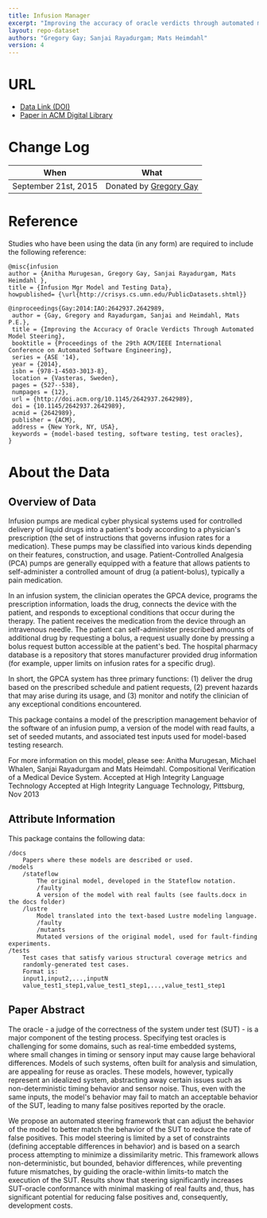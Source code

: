 ```yaml
---
title: Infusion Manager
excerpt: "Improving the accuracy of oracle verdicts through automated model steering"
layout: repo-dataset
authors: "Gregory Gay; Sanjai Rayadurgam; Mats Heimdahl"
version: 4
---
```


# URL

* [Data Link (DOI)](https://doi.org/10.5281/zenodo.268502)
* [Paper in ACM Digital Library](http://dl.acm.org/citation.cfm?id=2642989)

# Change Log

When | What
---- | ----
September 21st, 2015 | Donated by [Gregory Gay](mailto:greg@greggay.com)

# Reference

Studies who have been using the data (in any form) are required to include the following reference:

```
@misc{infusion
author = {Anitha Murugesan, Gregory Gay, Sanjai Rayadurgam, Mats Heimdahl },
title = {Infusion Mgr Model and Testing Data},
howpublished= {\url{http://crisys.cs.umn.edu/PublicDatasets.shtml}}
```
```
@inproceedings{Gay:2014:IAO:2642937.2642989,
 author = {Gay, Gregory and Rayadurgam, Sanjai and Heimdahl, Mats P.E.},
 title = {Improving the Accuracy of Oracle Verdicts Through Automated Model Steering},
 booktitle = {Proceedings of the 29th ACM/IEEE International Conference on Automated Software Engineering},
 series = {ASE '14},
 year = {2014},
 isbn = {978-1-4503-3013-8},
 location = {Vasteras, Sweden},
 pages = {527--538},
 numpages = {12},
 url = {http://doi.acm.org/10.1145/2642937.2642989},
 doi = {10.1145/2642937.2642989},
 acmid = {2642989},
 publisher = {ACM},
 address = {New York, NY, USA},
 keywords = {model-based testing, software testing, test oracles},
}
```

# About the Data

## Overview of Data

Infusion pumps are medical cyber physical systems used for controlled delivery of liquid drugs into a patient's body according to a physician's prescription (the set of instructions that governs infusion rates for a medication). These pumps may be classified into various kinds depending on their features, construction, and usage. Patient-Controlled Analgesia (PCA) pumps are generally equipped with a feature that allows patients to self-administer a controlled amount of drug (a patient-bolus), typically a pain medication.

In an infusion system, the clinician operates the GPCA device, programs the prescription information, loads the drug, connects the device with the patient, and responds to exceptional conditions that occur during the therapy. The patient receives the medication from the device through an intravenous needle. The patient can self-administer prescribed amounts of additional drug by requesting a bolus, a request usually done by pressing a bolus request button accessible at the patient's bed. The hospital pharmacy database is a repository that stores manufacturer provided drug information (for example, upper limits on infusion rates for a specific drug).

In short, the GPCA system has three primary functions:
(1) deliver the drug based on the prescribed schedule and patient requests,
(2) prevent hazards that may arise during its usage, and
(3) monitor and notify the clinician of any exceptional conditions encountered.

This package contains a model of the prescription management behavior of the software of an infusion pump, a version of the model with read faults, a set of seeded mutants, and associated test inputs used for model-based testing research.

For more information on this model, please see: Anitha Murugesan, Michael Whalen, Sanjai Rayadurgam and Mats Heimdahl. Compositional Verification of a Medical Device System. Accepted at High Integrity Language Technology Accepted at High Integrity Language Technology, Pittsburg, Nov 2013

## Attribute Information

This package contains the following data:

```
/docs
	Papers where these models are described or used.
/models
	/stateflow
		The original model, developed in the Stateflow notation.
		/faulty
		A version of the model with real faults (see faults.docx in the docs folder)
	/lustre
		Model translated into the text-based Lustre modeling language.
		/faulty
		/mutants
		Mutated versions of the original model, used for fault-finding experiments.
/tests
	Test cases that satisfy various structural coverage metrics and
	randomly-generated test cases.
	Format is:
	input1,input2,...,inputN
	value_test1_step1,value_test1_step1,...,value_test1_step1
```

## Paper Abstract

The oracle - a judge of the correctness of the system under test (SUT) - is a major component of the testing process. Specifying test oracles is challenging for some domains, such as real-time embedded systems, where small changes in timing or sensory input may cause large behavioral differences. Models of such systems, often built for analysis and simulation, are appealing for reuse as oracles. These models, however, typically represent an idealized system, abstracting away certain issues such as non-deterministic timing behavior and sensor noise. Thus, even with the same inputs, the model's behavior may fail to match an acceptable behavior of the SUT, leading to many false positives reported by the oracle.

We propose an automated steering framework that can adjust the behavior of the model to better match the behavior of the SUT to reduce the rate of false positives. This model steering is limited by a set of constraints (defining acceptable differences in behavior) and is based on a search process attempting to minimize a dissimilarity metric. This framework allows non-deterministic, but bounded, behavior differences, while preventing future mismatches, by guiding the oracle-within limits-to match the execution of the SUT. Results show that steering significantly increases SUT-oracle conformance with minimal masking of real faults and, thus, has significant potential for reducing false positives and, consequently, development costs.
